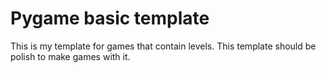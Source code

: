# Pygame basic template

This is my template for games that contain levels. This template should be polish to make games with it.
